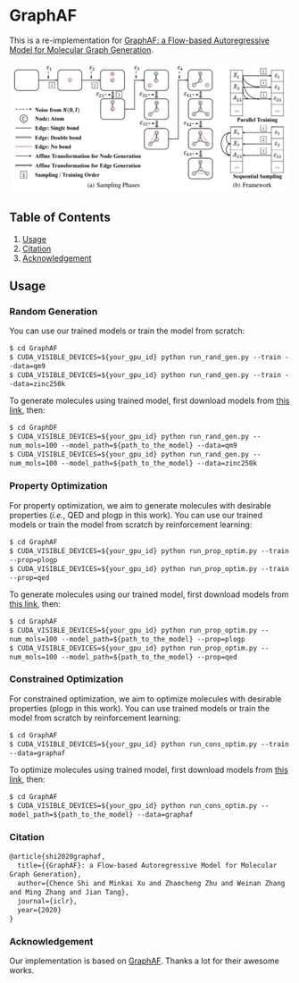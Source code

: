 # GraphAF

This is a re-implementation for [GraphAF: a Flow-based Autoregressive Model for Molecular Graph Generation](https://arxiv.org/abs/2001.09382).

![](./figs/graphaf.png)


## Table of Contents

1. [Usage](#usage)
2. [Citation](#citation)
3. [Acknowledgement](#acknowledgement)

## Usage

### Random Generation

You can use our trained models or train the model from scratch:
```shell script
$ cd GraphAF
$ CUDA_VISIBLE_DEVICES=${your_gpu_id} python run_rand_gen.py --train --data=qm9 
$ CUDA_VISIBLE_DEVICES=${your_gpu_id} python run_rand_gen.py --train --data=zinc250k
```
To generate molecules using trained model, first download models from [this link](https://github.com/divelab/DIG_storage/tree/main/ggraph/GraphAF/saved_ckpts/rand_gen), then:
```shell script
$ cd GraphDF
$ CUDA_VISIBLE_DEVICES=${your_gpu_id} python run_rand_gen.py --num_mols=100 --model_path=${path_to_the_model} --data=qm9
$ CUDA_VISIBLE_DEVICES=${your_gpu_id} python run_rand_gen.py --num_mols=100 --model_path=${path_to_the_model} --data=zinc250k
```

### Property Optimization

For property optimization, we aim to generate molecules with desirable properties (*i.e.*, QED and plogp in this work). You can use our trained models or train the model from scratch by reinforcement learning:
```shell script
$ cd GraphAF
$ CUDA_VISIBLE_DEVICES=${your_gpu_id} python run_prop_optim.py --train --prop=plogp
$ CUDA_VISIBLE_DEVICES=${your_gpu_id} python run_prop_optim.py --train --prop=qed
```

To generate molecules using our trained model, first download models from [this link](https://github.com/divelab/DIG_storage/tree/main/ggraph/GraphAF/saved_ckpts/prop_optim), then:
```shell scrip
$ cd GraphAF
$ CUDA_VISIBLE_DEVICES=${your_gpu_id} python run_prop_optim.py --num_mols=100 --model_path=${path_to_the_model} --prop=plogp
$ CUDA_VISIBLE_DEVICES=${your_gpu_id} python run_prop_optim.py --num_mols=100 --model_path=${path_to_the_model} --prop=qed
```

### Constrained Optimization

For constrained optimization, we aim to optimize molecules with desirable properties (plogp in this work). You can use trained models or train the model from scratch by reinforcement learning:
```shell script
$ cd GraphAF
$ CUDA_VISIBLE_DEVICES=${your_gpu_id} python run_cons_optim.py --train --data=graphaf
```

To optimize molecules using trained model, first download models from [this link](https://github.com/divelab/DIG_storage/tree/main/ggraph/GraphAF/saved_ckpts/cons_optim), then:
```shell script
$ cd GraphAF
$ CUDA_VISIBLE_DEVICES=${your_gpu_id} python run_cons_optim.py --model_path=${path_to_the_model} --data=graphaf
```
### Citation
```
@article{shi2020graphaf,
  title={{GraphAF}: a Flow-based Autoregressive Model for Molecular Graph Generation},
  author={Chence Shi and Minkai Xu and Zhaocheng Zhu and Weinan Zhang and Ming Zhang and Jian Tang},
  journal={iclr},
  year={2020}
}
```

### Acknowledgement
Our implementation is based on [GraphAF](https://github.com/DeepGraphLearning/GraphAF). Thanks a lot for their awesome works.
